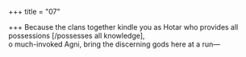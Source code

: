 +++
title = "07"

+++
Because the clans together kindle you as Hotar who provides all  possessions [/possesses all knowledge],  
o much-invoked Agni, bring the discerning gods here at a run— 